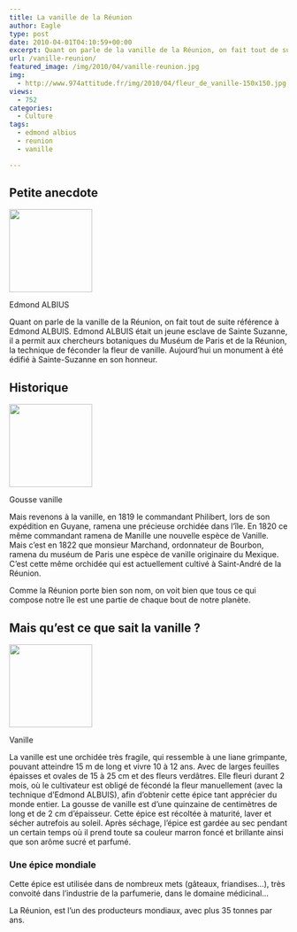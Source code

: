 ```yaml
---
title: La vanille de la Réunion
author: Eagle
type: post
date: 2010-04-01T04:10:59+00:00
excerpt: Quant on parle de la vanille de la Réunion, on fait tout de suite référence à Edmond ALBUIS. Edmond ALBUIS....
url: /vanille-reunion/
featured_image: /img/2010/04/vanille-reunion.jpg
img:
  - http://www.974attitude.fr/img/2010/04/fleur_de_vanille-150x150.jpg
views:
  - 752
categories:
  - Culture
tags:
  - edmond albius
  - reunion
  - vanille

---
```

## Petite anecdote

<div id="attachment_1417" style="width: 160px" class="wp-caption alignright">
  <a href="/img/2010/03/albius1.jpg"><img aria-describedby="caption-attachment-1417" src="/img/2010/03/albius1-150x150.jpg?resize=150%2C150" alt="" title="albius1" width="150" height="150" class="size-thumbnail wp-image-1417" data-recalc-dims="1" /></a>
  
  <p id="caption-attachment-1417" class="wp-caption-text">
    Edmond ALBIUS
  </p>
</div>Quant on parle de la vanille de la Réunion, on fait tout de suite référence à Edmond ALBUIS. Edmond ALBUIS était un jeune esclave de Sainte Suzanne, il a permit aux chercheurs botaniques du Muséum de Paris et de la Réunion, la technique de féconder la fleur de vanille. Aujourd’hui un monument à été édifié à Sainte-Suzanne en son honneur.

## Historique

<div id="attachment_1428" style="width: 160px" class="wp-caption alignleft">
  <a href="https://i1.wp.com/974attitude.fr/img/2010/03/gousse-vanille-2.jpg"><img aria-describedby="caption-attachment-1428" src="https://i1.wp.com/974attitude.fr/img/2010/03/gousse-vanille-2-150x150.jpg?resize=150%2C150" alt="" title="gousse-vanille-2" width="150" height="150" class="size-thumbnail wp-image-1428" data-recalc-dims="1" /></a>
  
  <p id="caption-attachment-1428" class="wp-caption-text">
    Gousse vanille
  </p>
</div>Mais revenons à la vanille, en 1819 le commandant Philibert, lors de son expédition en Guyane, ramena une précieuse orchidée dans l’île. En 1820 ce même commandant ramena de Manille une nouvelle espèce de Vanille. Mais c’est en 1822 que monsieur Marchand, ordonnateur de Bourbon, ramena du muséum de Paris une espèce de vanille originaire du Mexique. C’est cette même orchidée qui est actuellement cultivé à Saint-André de la Réunion.

Comme la Réunion porte bien son nom, on voit bien que tous ce qui compose notre île est une partie de chaque bout de notre planète.

## Mais qu’est ce que sait la vanille ?

<div id="attachment_1425" style="width: 160px" class="wp-caption alignright">
  <a href="/img/2010/03/vanille.jpg"><img aria-describedby="caption-attachment-1425" src="https://i2.wp.com/974attitude.fr/img/2010/03/vanille-150x150.jpg?resize=150%2C150" alt="" title="vanille" width="150" height="150" class="size-thumbnail wp-image-1425" data-recalc-dims="1" /></a>
  
  <p id="caption-attachment-1425" class="wp-caption-text">
    Vanille
  </p>
</div>La vanille est une orchidée très fragile, qui ressemble à une liane grimpante, pouvant atteindre 15 m de long et vivre 10 à 12 ans. Avec de larges feuilles épaisses et ovales de 15 à 25 cm et des fleurs verdâtres. Elle fleuri durant 2 mois, où le cultivateur est obligé de fécondé la fleur manuellement (avec la technique d’Edmond ALBUIS), afin d’obtenir cette épice tant apprécier du monde entier. La gousse de vanille est d’une quinzaine de centimètres de long et de 2 cm d’épaisseur. Cette épice est récoltée à maturité, laver et sécher autrefois au soleil. Après séchage, l’épice est gardée au sec pendant un certain temps où il prend toute sa couleur marron foncé et brillante ainsi que son arôme sucré et parfumé.

### Une épice mondiale

Cette épice est utilisée dans de nombreux mets (gâteaux, friandises…), très convoité dans l’industrie de la parfumerie, dans le domaine médicinal…

La Réunion, est l’un des producteurs mondiaux, avec plus 35 tonnes par ans.